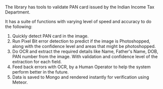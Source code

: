 The library has tools to validate PAN card issued by the Indian Income Tax Department.
 
 It has a suite of functions with varying level of speed and accuracy to do the following:
 1. Quickly detect PAN card in the image.
 2. Run Pixel Bit error detection to predict if the image is Photoshopped, along with the confidence level and areas that might be photoshopped.
 3. Do OCR and extract the required details like Name, Father's Name, DOB, PAN number from the image. With validation and confidence level of the extraction for each field.
 4. Feed back errors with OCR, by a Human Operator to help the system perform better in the future.
 5. Data is saved to Mongo and rendered instantly for verification using Meteor.
 
